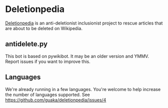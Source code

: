 # Deletionpedia

[Deletionpedia](http://deletionpedia.org) is an anti-deletionist inclusionist project to rescue articles that are about to be deleted on Wikipedia.

## antidelete.py

This bot is based on pywikibot. It may be an older version and YMMV. Report issues if you want to improve this.

## Languages

We're already running in a few languages. You're welcome to help increase the number of languages supported. See https://github.com/guaka/deletionpedia/issues/4
